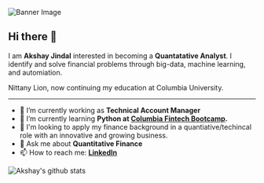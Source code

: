![Banner Image](https://bbvaopen4u.com/sites/default/files/styles/big-image/public/img/new/shutterstock_776025448.jpg?itok=LlUHU7NI)

## Hi there 👋

I am **Akshay Jindal** interested in becoming a **Quantatative Analyst**. I identify and solve financial problems through big-data, machine learning, and automiation.

Nittany Lion, now continuing my education at Columbia University.


---

- 🔭 I’m currently working as **Technical Account Manager**
- 🌱 I’m currently learning **Python at [Columbia Fintech Bootcamp](https://bootcamp.cvn.columbia.edu/fintech/).**
- 🤔 I'm looking to apply my finance background in a quantiative/techincal  role with an innovative and growing business. 
- 💬 Ask me about **Quantitative Finance**
- 📫 How to reach me:
  **[LinkedIn](https://www.linkedin.com/in/akshay-jindal-3602/)**

![Akshay's github stats](https://github-readme-stats.vercel.app/api?username=jindal-akshay&show_icons=true&hide_border=true)
